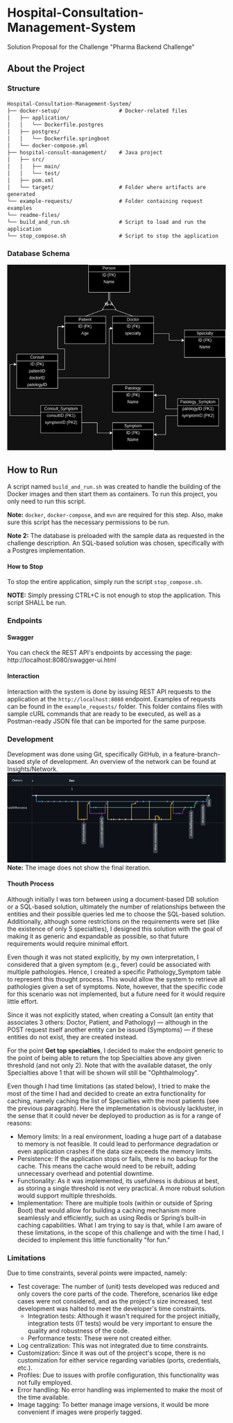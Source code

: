 # Hospital-Consultation-Management-System
Solution Proposal for the Challenge "Pharma Backend Challenge"

## About the Project
### Structure
```agsl
Hospital-Consultation-Management-System/
├── docker-setup/                   # Docker-related files
│   ├── application/
│   │   └── Dockerfile.postgres
│   ├── postgres/
│   │   └── Dockerfile.springboot
│   └── docker-compose.yml
├── hospital-consult-management/    # Java project
│   ├── src/
│   │   ├── main/
│   │   └── test/
│   ├── pom.xml
│   └── target/                     # Folder where artifacts are generated
└── example-requests/               # Folder containing request examples
└── readme-files/
└── build_and_run.sh                # Script to load and run the application
└── stop_compose.sh                 # Script to stop the application
```

### Database Schema
![img.png](readme-files/dbschema.png)

## How to Run
A script named `build_and_run.sh` was created to handle the building of the Docker images and then start them as containers. To run this project, you only need to run this script.

**Note:** `docker`, `docker-compose`, and `mvn` are required for this step. Also, make sure this script has the necessary permissions to be run.

**Note 2:** The database is preloaded with the sample data as requested in the challenge description. An SQL-based solution was chosen, specifically with a Postgres implementation.

#### How to Stop
To stop the entire application, simply run the script `stop_compose.sh`.

**NOTE:** Simply pressing CTRL+C is not enough to stop the application. This script SHALL be run.

### Endpoints
#### Swagger
You can check the REST API's endpoints by accessing the page: http://localhost:8080/swagger-ui.html

#### Interaction
Interaction with the system is done by issuing REST API requests to the application at the `http://localhost:8080` endpoint. Examples of requests can be found in the `example_requests/` folder. This folder contains files with sample cURL commands that are ready to be executed, as well as a Postman-ready JSON file that can be imported for the same purpose.

### Development
Development was done using Git, specifically GitHub, in a feature-branch-based style of development. An overview of the network can be found at Insights/Network.
![img.png](readme-files/img.png)
**Note:** The image does not show the final iteration.
#### Thouth Process
Although initially I was torn between using a document-based DB solution or a SQL-based solution, ultimately the number of relationships between the entities and their possible queries led me to choose the SQL-based solution. Additionally, although some restrictions on the requirements were set (like the existence of only 5 specialties), I designed this solution with the goal of making it as generic and expandable as possible, so that future requirements would require minimal effort.

Even though it was not stated explicitly, by my own interpretation, I considered that a given symptom (e.g., fever) could be associated with multiple pathologies. Hence, I created a specific Pathology_Symptom table to represent this thought process. This would allow the system to retrieve all pathologies given a set of symptoms. Note, however, that the specific code for this scenario was not implemented, but a future need for it would require little effort.

Since it was not explicitly stated, when creating a Consult (an entity that associates 3 others: Doctor, Patient, and Pathology) — although in the POST request itself another entity can be issued (Symptoms) — if these entities do not exist, they are created instead.

For the point **Get top specialties**, I decided to make the endpoint generic to the point of being able to return the top Specialties above any given threshold (and not only 2). Note that with the available dataset, the only Specialties above 1 that will be shown will still be "Ophthalmology".

Even though I had time limitations (as stated below), I tried to make the most of the time I had and decided to create an extra functionality for caching, namely caching the list of Specialties with the most patients (see the previous paragraph). Here the implementation is obviously lackluster, in the sense that it could never be deployed to production as is for a range of reasons:

  - Memory limits: In a real environment, loading a huge part of a database to memory is not feasible. It could lead to performance degradation or even application crashes if the data size exceeds the memory limits.
  - Persistence: If the application stops or fails, there is no backup for the cache. This means the cache would need to be rebuilt, adding unnecessary overhead and potential downtime.
  - Functionality: As it was implemented, its usefulness is dubious at best, as storing a single threshold is not very practical. A more robust solution would support multiple thresholds.
  - Implementation: There are multiple tools (within or outside of Spring Boot) that would allow for building a caching mechanism more seamlessly and efficiently, such as using Redis or Spring’s built-in caching capabilities.
What I am trying to say is that, while I am aware of these limitations, in the scope of this challenge and with the time I had, I decided to implement this little functionality "for fun."
### Limitations
Due to time constraints, several points were impacted, namely:

- Test coverage: The number of (unit) tests developed was reduced and only covers the core parts of the code. Therefore, scenarios like edge cases were not considered, and as the project's size increased, test development was halted to meet the developer's time constraints.
  - Integration tests: Although it wasn't required for the project initially, integration tests (IT tests) would be very important to ensure the quality and robustness of the code.
  - Performance tests: These were not created either.
- Log centralization: This was not integrated due to time constraints.
- Customization: Since it was out of the project's scope, there is no customization for either service regarding variables (ports, credentials, etc.).
- Profiles: Due to issues with profile configuration, this functionality was not fully employed.
- Error handling: No error handling was implemented to make the most of the time available.
- Image tagging: To better manage image versions, it would be more convenient if images were properly tagged.
